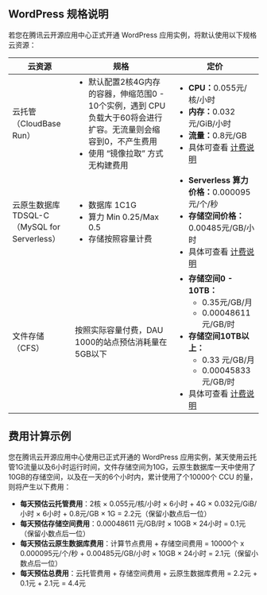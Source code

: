 
## WordPress 规格说明
若您在腾讯云开源应用中心正式开通 WordPress 应用实例，将默认使用以下规格云资源：

<table>
<thead>
  <tr>
    <th width="25%">云资源</th>
    <th>规格</th>
    <th width="35%">定价</th>
  </tr>
</thead>
<tbody>
  <tr>
    <td>云托管<br>（CloudBase Run）</td>
    <td><ul style="margin:0"><li>默认配置2核4G内存的容器，伸缩范围0 - 10个实例，遇到 CPU 负载大于60将会进行扩容。无流量则会缩容到0，不产生费用</li><li>使用 “镜像拉取” 方式无构建费用</li></ul></td>
    <td><ul style="margin:0"><li><b>CPU：</b>0.055元/核/小时</li><li><b>内存：</b>0.032元/GiB/小时</li><li><b>流量：</b>0.8元/GB</li><li>具体可查看 <a href= "https://cloud.tencent.com/document/product/1243/47823#.E6.8C.89.E9.87.8F.E8.AE.A1.E8.B4.B9">计费说明</a></ul></li></td>
  </tr>
  <tr>
    <td>云原生数据库 TDSQL-C<br>（MySQL for Serverless）</td>
    <td><ul style="margin:0"><li>数据库 1C1G</li><li>算力 Min 0.25/Max 0.5</li><li>存储按照容量计费</li></ul></td>
    <td><ul style="margin:0"><li><b>Serverless 算力价格：</b>0.000095元/个/秒</li><li><b>存储空间价格：</b>0.00485元/GB/小时</li><li>具体可查看 <a href= "https://cloud.tencent.com/document/product/1003/30493">计费说明</a></li></ul></td>
  </tr>
  <tr>
    <td>文件存储（CFS）</td>
    <td>按照实际容量付费，DAU 1000的站点预估消耗量在5GB以下</td>
    <td><ul style="margin:0"><li><b>存储空间0 - 10TB：</b><ul><li>0.35元/GB/月</li><li>0.00048611元/GB/时</li></ul></li><li><b>存储空间10TB以上：</b><ul><li>0.33 元/GB/月</li><li>0.00045833 元/GB/时</li></ul></li><li>具体可查看 <a href="https://cloud.tencent.com/document/product/582/47378#.E5.90.8E.E4.BB.98.E8.B4.B9.E4.BB.B7.E6.A0.BC.E8.AF.A6.E6.83.85">计费说明</a></li></ul></td>
  </tr>
</tbody>
</table>

## 费用计算示例
您在腾讯云开源应用中心使用已正式开通的 WordPress 应用实例，某天使用云托管1G流量以及6小时运行时间，文件存储空间为10G，云原生数据库一天中使用了10GB的存储空间，以及在一天的6个小时内，累计使用了个10000个 CCU 的量，则将产生以下费用：

- **每天预估云托管费用**：2核 × 0.055元/核/小时 × 6小时 + 4G × 0.032元/GiB/小时 × 6小时 + 0.8元/GB × 1G = 2.2元（保留小数点后一位）
- **每天预估存储空间费用**：0.00048611 元/GB/时 × 10GB × 24小时 = 0.1元（保留小数点后一位）
- **每天预估云原生数据库费用**：计算节点费用 + 存储空间费用 = 10000个 x 0.000095元/个/秒 + 0.00485元/GB/小时 × 10GB × 24小时 = 2.1元（保留小数点后一位）
- **每天预估总费用**：云托管费用 + 存储空间费用 + 云原生数据库费用 = 2.2元 + 0.1元 + 2.1元 = 4.4元



